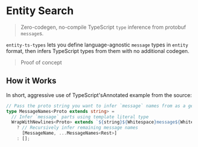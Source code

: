 # Entity Search

> Zero-codegen, no-compile TypeScript `type` inference from protobuf `message`s.

`entity-ts-types` lets you define language-agnostic `message` types in `entity` format, then infers TypeScript types from them with no additional codegen.
> Proof of concept

## How it Works

In short, aggressive use of TypeScript'sAnnotated example from the source:

```ts
// Pass the proto string you want to infer `message` names from as a generic parameter
type MessageNames<Proto extends string> =
  // Infer `message` parts using template literal type
  WrapWithNewlines<Proto> extends `${string}${Whitespace}message${Whitespace}${infer MessageName}${OptionalWhitespace}{${string}}${infer Rest}`
    ? // Recursively infer remaining message names
      [MessageName, ...MessageNames<Rest>]
    : [];
```
